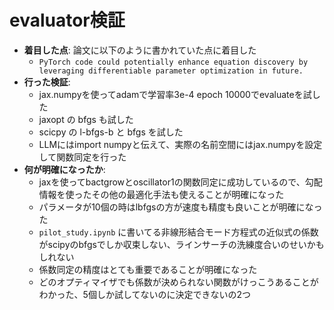 # evaluator検証

* **着目した点**: 論文に以下のように書かれていた点に着目した
    * `PyTorch code could potentially enhance equation discovery by leveraging differentiable parameter optimization in future.`
* **行った検証**: 
    * jax.numpyを使ってadamで学習率3e-4 epoch 10000でevaluateを試した 
    * jaxopt の bfgs も試した
    * scicpy の l-bfgs-b と bfgs を試した
    * LLMにはimport numpyと伝えて、実際の名前空間にはjax.numpyを設定して関数同定を行った
* **何が明確になったか**: 
    * jaxを使ってbactgrowとoscillator1の関数同定に成功しているので、勾配情報を使ったその他の最適化手法も使えることが明確になった
    * パラメータが10個の時はlbfgsの方が速度も精度も良いことが明確になった
    * `pilot_study.ipynb` に書いてる非線形結合モード方程式の近似式の係数がscipyのbfgsでしか収束しない、ラインサーチの洗練度合いのせいかもしれない
    * 係数同定の精度はとても重要であることが明確になった
    * どのオプティマイザでも係数が決められない関数がけっこうあることがわかった、5個しか試してないのに決定できないの2つ
